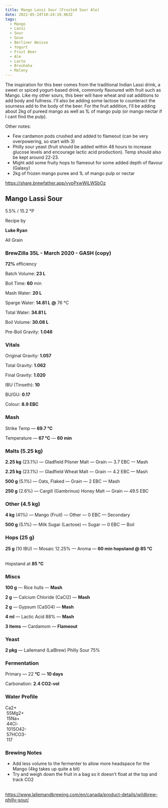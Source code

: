 ```yaml
---
title: Mango Lassi Sour (Fruited Sour Ale)
date: 2022-05-24T10:24:19.963Z
tags:
  - Mango
  - Lassi
  - Sour
  - Gose
  - Berliner Weisse
  - Yogurt
  - Fruit Beer
  - Ale
  - Lacto
  - Brouhaha
  - Maleny
---
```

The inspiration for this beer comes from the traditional Indian Lassi drink, a sweet or spiced yogurt-based drink, commonly flavoured with fruit such as Mango. Like my other sours, this beer will have wheat and oat additions to add body and fullness. I'll also be adding some lactose to counteract the sourness add to the body of the beer. For the fruit addition, I'll be adding about 2kg of pureed mango as well as 1L of mango pulp (or mango nectar if I cant find the pulp).

Other notes:

* Few cardamon pods crushed and added to flameout (can be very overpowering, so start with 3)
* Philly sour yeast (fruit should be added within 48 hours to increase glucose levels and encourage lactic acid production). Temp should also be kept around 22-23.
* Might add some fruity hops to flameout for some added depth of flavour (Galaxy)
* 2kg of frozen mango puree and 1L of mango pulp or nectar

<!--StartFragment-->

https://share.brewfather.app/vypPxwWiLWSbOz

## **Mango Lassi Sour**

5.5% / 15.2 °P

Recipe by

**Luke Ryan**

All Grain

### **BrewZilla 35L - March 2020 - GASH (copy)**

**72%** efficiency

Batch Volume: **23 L**

Boil Time: **60** min

Mash Water: **20 L**

Sparge Water: **14.81 L** **@** 76 °C

Total Water: **34.81 L**

Boil Volume: **30.08 L**

Pre-Boil Gravity: **1.046**

### Vitals

Original Gravity: **1.057**

Total Gravity: **1.062**

Final Gravity: **1.020**

IBU (Tinseth): **10**

BU/GU: **0.17**

Colour: **8.9 EBC** 



### Mash

Strike Temp — **69.7 °C**

Temperature — **67 °C** — **60 min**



### Malts **(5.25 kg)**

**2.25 kg** (23.1%) — Gladfield Pilsner Malt — Grain — 3.7 EBC — Mash

**2.25 kg** (23.1%) — Gladfield Wheat Malt — Grain — 4.2 EBC — Mash

**500 g** (5.1%) — Oats, Flaked — Grain — 2 EBC — Mash

**250 g** (2.6%) — Cargill (Gambrinus) Honey Malt — Grain — 49.5 EBC



### Other **(4.5 kg)**

**4 kg** (41%) — Mango (Fruit) — Other — 0 EBC — Secondary

**500 g** (5.1%) — Milk Sugar (Lactose) — Sugar — 0 EBC — Boil



### Hops **(25 g)**

**25 g** (10 IBU) — Mosaic 12.25% — Aroma — **60 min hopstand @ 85 °C**

\
Hopstand at **85 °C**



### Miscs

**100 g** — Rice hulls — **Mash**

**2 g** — Calcium Chloride (CaCl2) — **Mash**

**2 g** — Gypsum (CaSO4) — **Mash**

**4 ml** — Lactic Acid 88% — **Mash**

**3 items** — Cardamom — **Flameout**



### Yeast

**2 pkg** — Lallemand (LalBrew) Philly Sour 75%



### Fermentation

Primary — 22 **°C** — **10 days**

Carbonation: **2.4 CO2-vol**

### Water Profile

Ca2+\
 55Mg2+\
 15Na+\
 44Cl-\
 101SO42-\
 57HCO3-\
 117

<!--EndFragment-->

### Brewing Notes

* Add less volume to the fermenter to allow more headspace for the Mango (4kg takes up quite a bit)
* Try and weigh down the fruit in a bag so it doesn't float at the top and track CO2

<!--EndFragment-->

\
https://www.lallemandbrewing.com/en/canada/product-details/wildbrew-philly-sour/